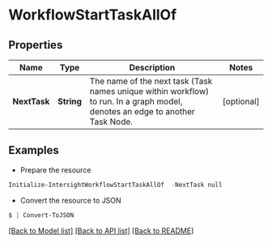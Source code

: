 # WorkflowStartTaskAllOf
## Properties

Name | Type | Description | Notes
------------ | ------------- | ------------- | -------------
**NextTask** | **String** | The name of the next task (Task names unique within workflow) to run.  In a graph model, denotes an edge to another Task Node. | [optional] 

## Examples

- Prepare the resource
```powershell
Initialize-IntersightWorkflowStartTaskAllOf  -NextTask null
```

- Convert the resource to JSON
```powershell
$ | Convert-ToJSON
```

[[Back to Model list]](../README.md#documentation-for-models) [[Back to API list]](../README.md#documentation-for-api-endpoints) [[Back to README]](../README.md)

